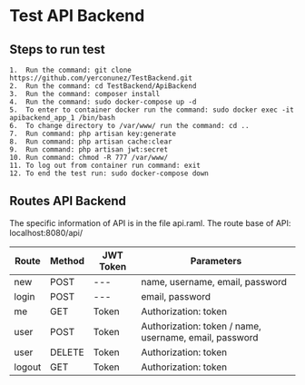 # Test API Backend

## Steps to run test

    1.  Run the command: git clone https://github.com/yerconunez/TestBackend.git 
    2.  Run the command: cd TestBackend/ApiBackend
    3.  Run the command: composer install
    4.  Run the command: sudo docker-compose up -d  
    5.  To enter to container docker run the command: sudo docker exec -it apibackend_app_1 /bin/bash 
    6.  To change directory to /var/www/ run the command: cd .. 
    7.  Run command: php artisan key:generate
    8.  Run command: php artisan cache:clear
    9.  Run command: php artisan jwt:secret
    10. Run command: chmod -R 777 /var/www/
    11. To log out from container run command: exit 
    12. To end the test run: sudo docker-compose down

## Routes API Backend
The specific information of API is in the file api.raml. The route base of API: localhost:8080/api/

| Route  | Method  |  JWT Token  |  Parameters                       |
|--------|---------|-------------|-----------------------------------|
| new    |  POST   |     ---     |   name, username, email, password | 
| login  |  POST   |     ---     |   email, password                 |
| me     |  GET    |    Token    |   Authorization: token            |
| user   |  POST   |    Token    |   Authorization: token  / name, username, email, password  |    
| user   |  DELETE |    Token    |   Authorization: token            |
| logout |  GET    |    Token    |   Authorization: token            |
    
 
    

